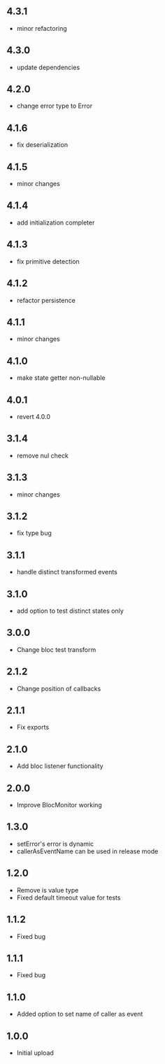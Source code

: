 ## 4.3.1

- minor refactoring

## 4.3.0

- update dependencies

## 4.2.0

- change error type to Error

## 4.1.6

- fix deserialization

## 4.1.5

- minor changes

## 4.1.4

- add initialization completer

## 4.1.3

- fix primitive detection

## 4.1.2

- refactor persistence

## 4.1.1

- minor changes

## 4.1.0

- make state getter non-nullable

## 4.0.1

- revert 4.0.0

## 3.1.4

- remove nul check

## 3.1.3

- minor changes

## 3.1.2

- fix type bug

## 3.1.1

- handle distinct transformed events

## 3.1.0

- add option to test distinct states only

## 3.0.0

- Change bloc test transform

## 2.1.2

- Change position of callbacks

## 2.1.1

- Fix exports

## 2.1.0

- Add bloc listener functionality

## 2.0.0

- Improve BlocMonitor working

## 1.3.0

- setError's error is dynamic
- callerAsEventName can be used in release mode

## 1.2.0

- Remove is value type
- Fixed default timeout value for tests

## 1.1.2

- Fixed bug

## 1.1.1

- Fixed bug

## 1.1.0

- Added option to set name of caller as event

## 1.0.0

- Initial upload
